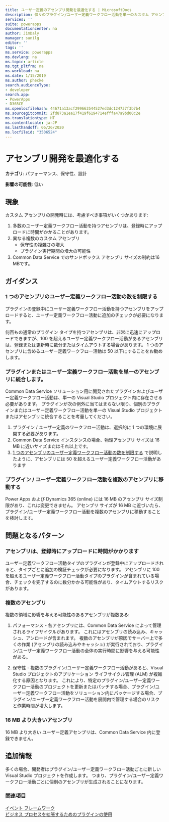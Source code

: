 ```yaml
---
title: ユーザー定義のアセンブリ開発を最適化する | MicrosoftDocs
description: 個々のプラグイン/ユーザー定義ワークフロー活動を単一のカスタム アセンブリに統合してパフォーマンスおよび保守性を改善し、アセンブリ サイズがサンドボックス アセンブリ サイズの上限に近い場合は、プラグイン / ユーザー定義ワークフロー活動をユーザー定義アセンブリに移動することを検討してください。
services: ''
suite: powerapps
documentationcenter: na
author: JimDaly
manager: sunilg
editor: ''
tags: ''
ms.service: powerapps
ms.devlang: na
ms.topic: article
ms.tgt_pltfrm: na
ms.workload: na
ms.date: 1/15/2019
ms.author: phecke
search.audienceType:
- developer
search.app:
- PowerApps
- D365CE
ms.openlocfilehash: 44671a13acf299663544527ed3dc124737f3b7b4
ms.sourcegitcommit: 2fd873a1ea17f419f6194714efffa47a9bd00c2e
ms.translationtype: HT
ms.contentlocale: ja-JP
ms.lasthandoff: 06/26/2020
ms.locfileid: "3506524"
---
```

# <a name="optimize-assembly-development"></a>アセンブリ開発を最適化する

**カテゴリ**: パフォーマンス、保守性、設計

**影響の可能性**: 低い

<a name='symptoms'></a>

## <a name="symptoms"></a>現象

カスタム アセンブリの開発時には、考慮すべき事項がいくつかあります:

1. 多数のユーザー定義ワークフロー活動を持つアセンブリは、登録時にアップロードに時間がかかることがあります。
1. 異なる複数のカスタム アセンブリ
    - 保守性の複雑さの増大
    - プラグイン実行期間の増大の可能性
1. Common Data Service でのサンドボックス アセンブリ サイズの制約は16 MBです。


<a name='guidance'></a>

## <a name="guidance"></a>ガイダンス

### <a name="limit-the-number-of-custom-workflow-activities-in-a-single-assembly"></a>1 つのアセンブリのユーザー定義ワークフロー活動の数を制限する

プラグインの登録中にユーザー定義ワークフロー活動を持つアセンブリをアップロードすると、ユーザー定義ワークフロー活動に追加のチェックが必要になります。

何百もの通常のプラグイン タイプを持つアセンブリは、非常に迅速にアップロードできますが、100 を超えるユーザー定義ワークフロー活動があるアセンブリは、登録または更新時に数分またはタイムアウトする場合があります。 1 つのアセンブリに含めるユーザー定義ワークフロー活動は 50 以下にすることをお勧めします。

### <a name="consolidate-plug-ins-or-custom-workflow-activities-into-a-single-assembly"></a>プラグインまたはユーザー定義ワークフロー活動を単一のアセンブリに統合します。

Common Data Service ソリューション用に開発されたプラグインおよびユーザー定義ワークフロー活動は、単一の Visual Studio プロジェクト内に存在させる必要があります。 プラグインが次の例外に当てはまらない限り、個別のプラグインまたはユーザー定義ワークフロー活動を単一の Visual Studio プロジェクトまたはアセンブリに統合することを考量してください。

1. プラグイン / ユーザー定義のワークフロー活動は、選択的に 1 つの環境に展開する必要があります。
1. Common Data Service インスタンスの場合、物理アセンブリ サイズは 16 MB に近いサイズまたはそれ以上です。
1. [1 つのアセンブリのユーザー定義ワークフロー活動の数を制限する](#limit-the-number-of-custom-workflow-activities-in-a-single-assembly) で説明したように、アセンブリには 50 を超えるユーザー定義ワークフロー活動があります


### <a name="move-plug-inscustom-workflow-activities-into-multiple-assemblies"></a>プラグイン / ユーザー定義ワークフロー活動を複数のアセンブリに移動する

Power Apps および Dynamics 365 (online) には 16 MB のアセンブリ サイズ制限があり、これは変更できません。 アセンブリ サイズが 16 MB に近づいたら、プラグイン/ユーザー定義ワークフロー活動を複数のアセンブリに移動することを検討します。

<a name='problem'></a>

## <a name="problematic-patterns"></a>問題となるパターン

### <a name="assemblies-take-a-long-time-to-upload-when-being-registered"></a>アセンブリは、登録時にアップロードに時間がかかります

ユーザー定義ワークフロー活動タイプのプラグインが登録中にアップロードされると、タイプごとに追加の検証チェックが必要になります。 アセンブリに 100 を超えるユーザー定義ワークフロー活動タイプのプラグインが含まれている場合、チェックを完了するのに数分かかる可能性があり、タイムアウトするリスクがあります。

### <a name="multiple-assemblies"></a>複数のアセンブリ

複数の領域に影響を与える可能性のあるアセンブリが複数ある:

1. パフォーマンス - 各アセンブリには、Common Data Service によって管理されるライフサイクルがあります。  これにはアセンブリの読み込み、キャッシュ、アンロードが含まれます。  複数のアセンブリが原因でサーバー上で多くの作業 (アセンブリの読み込みやキャッシュ) が実行されており、プラグイン/ユーザー定義ワークフロー活動の全体の実行時間に影響を与える可能性がある。

2. 保守性 - 複数のプラグイン/ユーザー定義ワークフロー活動があると、Visual Studio プロジェクトのアプリケーション ライフサイクル管理 (ALM) が複雑化する原因となります。 これにより、特定のプラグイン/ユーザー定義ワークフロー活動のプロジェクトを更新またはパッチする場合、プラグイン/ユーザー定義ワークフロー活動をソリューション内にパッケージする場合、プラグイン/ユーザー定義ワークフロー活動を展開内で管理する場合のリスクと作業時間が増大します。

### <a name="assembly-larger-than-16-mb"></a>16 MB より大きいアセンブリ
16 MB より大きい ユーザー定義アセンブリは、Common Data Service 内に登録できません。

<a name='additional'></a>

## <a name="additional-information"></a>追加情報

多くの場合、開発者はプラグイン/ユーザー定義ワークフロー活動ごとに新しい Visual Studio プロジェクトを作成します。  つまり、プラグイン/ユーザー定義ワークフロー活動ごとに個別のアセンブリが生成されることになります。

<a name='seealso'></a>

### <a name="see-also"></a>関連項目

[イベント フレームワーク](../../event-framework.md)<br />
[ビジネス プロセスを拡張するためのプラグインの使用](../../plug-ins.md)<br />
